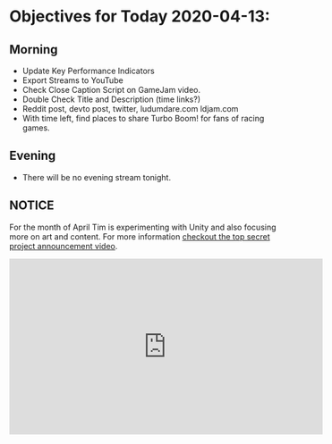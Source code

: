 # Objectives for Today 2020-04-13:

## Morning

- Update Key Performance Indicators
- Export Streams to YouTube
- Check Close Caption Script on GameJam video.
- Double Check Title and Description (time links?)
- Reddit post, devto post, twitter, ludumdare.com ldjam.com
- With time left, find places to share Turbo Boom! for fans of racing games.

## Evening

- There will be no evening stream tonight.

## NOTICE

For the month of April Tim is experimenting with Unity and also focusing more on art and content. For more information [checkout the top secret project announcement video](https://www.youtube.com/embed/OxdgkWX8rZ0).

<iframe width="560" height="315" src="https://www.youtube.com/embed/OxdgkWX8rZ0" frameborder="0" allow="accelerometer; autoplay; encrypted-media; gyroscope; picture-in-picture" allowfullscreen></iframe>
